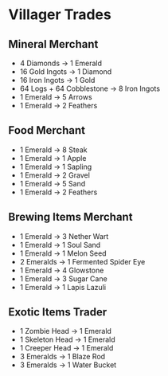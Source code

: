 # Villager Trades

## Mineral Merchant
- 4 Diamonds -> 1 Emerald
- 16 Gold Ingots -> 1 Diamond
- 16 Iron Ingots -> 1 Gold
- 64 Logs + 64 Cobblestone -> 8 Iron Ingots
- 1 Emerald -> 5 Arrows
- 1 Emerald -> 2 Feathers

## Food Merchant
- 1 Emerald -> 8 Steak
- 1 Emerald -> 1 Apple
- 1 Emerald -> 1 Sapling
- 1 Emerald -> 2 Gravel
- 1 Emerald -> 5 Sand
- 1 Emerald -> 2 Feathers

## Brewing Items Merchant
- 1 Emerald -> 3 Nether Wart
- 1 Emerald -> 1 Soul Sand
- 1 Emerald -> 1 Melon Seed
- 2 Emeralds -> 1 Fermented Spider Eye
- 1 Emerald -> 4 Glowstone
- 1 Emerald -> 3 Sugar Cane
- 1 Emerald -> 1 Lapis Lazuli

## Exotic Items Trader
- 1 Zombie Head -> 1 Emerald
- 1 Skeleton Head -> 1 Emerald
- 1 Creeper Head -> 1 Emerald
- 3 Emeralds -> 1 Blaze Rod
- 3 Emeralds -> 1 Water Bucket
